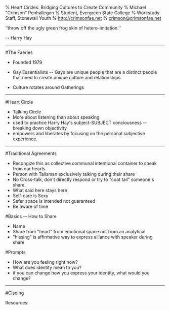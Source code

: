 % Heart Circles: Bridging Cultures to Create Community
% Michael "Crimson" Penhallegon
% Student, Evergreen State College
% Workstudy Staff, Stonewall Youth
% http://crimsonfae.net
% crimson@crimsonfae.net

 ‘‘throw off the ugly green frog skin of hetero-imitation.’’

 -- Harry Hay

 -----------

 #The Faeries

-  Founded 1979
-  Gay Essentialists -- Gays are unique people that are a distinct people that need to create unique culture
and relationships

- Culture rotates around Gatherings

-------------

#Heart Circle

- Talking Circle
- More about listening than about speaking
- used to practice Harry Hay's subject-SUBJECT conciousness -- breaking down objectivity
- empowers and liberates by focusing on the personal subjective experience.

--------------

#Traditional Agreements

- Recongize this as collective communal intentional container to speak from our hearts
- Person with Talisman exclusively talking during their share
- No Cross-talk, don't directly respond or try to "coat tail" someone's share.
- What said here stays here
- Self-care is Sexy
- Safer space is intended not guaranteed
- Be aware of time

#Basics -- How to Share
- Name
- Share from "heart" from emotional space not from an analytical
- "hissing" is affirmative way to express alliance with speaker during share

#Prompts

- How are you feeling right now?
- What does identity mean to you?
- if you can change how you express your identity, what would you change?

---------------

#Clsoing

Resources:



